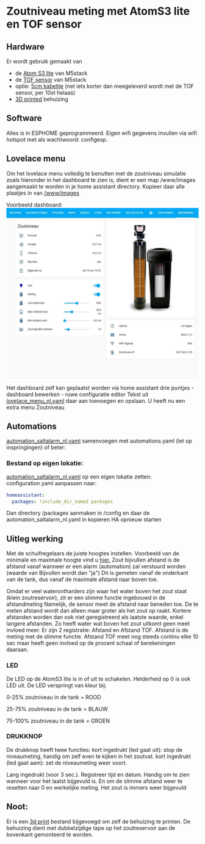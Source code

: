 # Zoutniveau meting met AtomS3 lite en TOF sensor

## Hardware
Er wordt gebruik gemaakt van 
- de [Atom S3 lite](https://www.tinytronics.nl/shop/nl/development-boards/microcontroller-boards/met-wi-fi/m5stack-atom-s3-lite-esp32-s3-development-board) van M5stack
- de [TOF sensor](https://www.tinytronics.nl/shop/nl/platformen-en-systemen/m5stack/unit/m5stack-tof-unit) van M5stack
- optie: [5cm kabeltje](https://www.tinytronics.nl/shop/nl/kabels-en-connectoren/kabels-en-adapters/grove-compatible/m5stack-grove-kabel-5cm-10-stuks) (net iets korter dan meegeleverd wordt met de TOF sensor, per 10st helaas)
- [3D printed](../README/Saltlevel_Atoms3_TOF.stl)  behuizing

## Software
Alles is in ESPHOME geprogrammeerd.
Eigen wifi gegevens invullen via wifi hotspot met als wachtwoord: configesp.

## Lovelace menu
Om het lovelace menu volledig te benutten met de zoutniveau simulatie zoals hieronder in het dashboard te zien is, 
dient er een map /www/images aangemaakt te worden in je home assistant directory.
Kopieer daar alle plaatjes in van [/www/images](../www/images)

Voorbeeld dashboard: 
![Example](Printscreen_NL.jpg)

Het dashboard zelf kan geplaatst worden via home assistant drie puntjes - dashboard bewerken - ruwe configuratie editor
Tekst uit [lovelace_menu_nl.yaml](../home_assistant/lovelace_menu_nl.yaml) daar aan toevoegen en opslaan.
U heeft nu een extra menu Zoutniveau

## Automations
[automation_saltalarm_nl.yaml](../home_assistant/automation_saltalarm_nl.yaml) samenvoegen met automations.yaml (let op inspringingen) of beter:

### Bestand op eigen lokatie: 
[automation_saltalarm_nl.yaml](../home_assistant/automation_saltalarm_nl) op een eigen lokatie zetten:
configuration.yaml aanpassen naar:

```yml
homeassistant:
  packages: !include_dir_named packages
```

Dan directory /packages aanmaken in /config en daar de automation_saltalarm_nl.yaml in kopieren
HA opnieuw starten

## Uitleg werking

Met de schuifregelaars de juiste hoogtes instellen.
Voorbeeld van de minimale en maximale hoogte vind u [hier.](../README/min_max_NL.jpg) 
Zout bijvullen afstand is de afstand vanaf wanneer er een alarm (automation) zal verstuurd worden (waarde van Bijvullen wordt dan "ja")
Dit is gemeten vanaf de onderkant van de tank, dus vanaf de maximale afstand naar boven toe.

Omdat er veel waterontharders zijn waar het water boven het zout staat (klein zoutreservoir), zit er een slimme functie ingebouwd in de afstandmeting
Namelijk, de sensor meet de afstand naar beneden toe. De te meten afstand wordt dan alleen maar groter als het zout op raakt.
Kortere afstanden worden dan ook niet geregistreerd als laatste waarde, enkel langere afstanden. Zo heeft water wat boven het zout uitkomt geen meet invloed meer.
Er zijn 2 registratie: Afstand en Afstand TOF.
Afstand is de meting met de slimme functie. Afstand TOF meet nog steeds continu elke 10 sec maar heeft geen invloed op de procent schaal of berekeningen daaraan.

### LED
De LED op de AtomS3 lite is in of uit te schakelen. Helderheid op 0 is ook LED uit.
De LED verspringt van kleur bij:

0-25% zoutniveau in de tank = ROOD

25-75% zoutniveau in de tank = BLAUW

75-100% zoutniveau in de tank = GROEN

### DRUKKNOP
De drukknop heeft twee functies:
kort ingedrukt (led gaat uit): stop de niveaumeting, handig om zelf even te kijken in het zoutvat.
kort ingedrukt (led gaat aam): zet de niveaumeting weer voort.

Lang ingedrukt (voor 3 sec.). Registreer tijd en datum. Handig om te zien wanneer voor het laatst bijgevuld is.
En om de slimme afstand weer te resetten naar 0 en werkelijke meting. Het zout is immers weer bijgevuld

## Noot:
Er is een  [3d print](../README/Saltlevel_Atoms3_TOF.stl)  bestand bijgevoegd om zelf de behuizing te printen.
De behuizing dient met dubbelzijdige tape op het zoutreservoir aan de bovenkant gemonteerd te worden.

